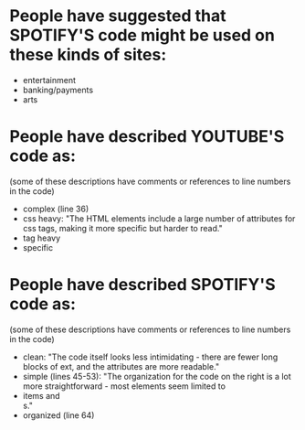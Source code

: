 # People have suggested that SPOTIFY'S code might be used on these kinds of sites:

- entertainment
- banking/payments
- arts

# People have described YOUTUBE'S code as:
(some of these descriptions have comments or references to line numbers in the code)

- complex (line 36)
- css heavy: "The HTML elements include a large number of attributes for css tags, making it more specific but harder to read."
- tag heavy
- specific

# People have described SPOTIFY'S code as:
(some of these descriptions have comments or references to line numbers in the code)

- clean: "The code itself looks less intimidating - there are fewer long blocks of ext, and the attributes are more readable."
- simple (lines 45-53): "The organization for the code on the right is a lot more straightforward - most elements seem limited to <li> items and <div>s."
- organized (line 64)